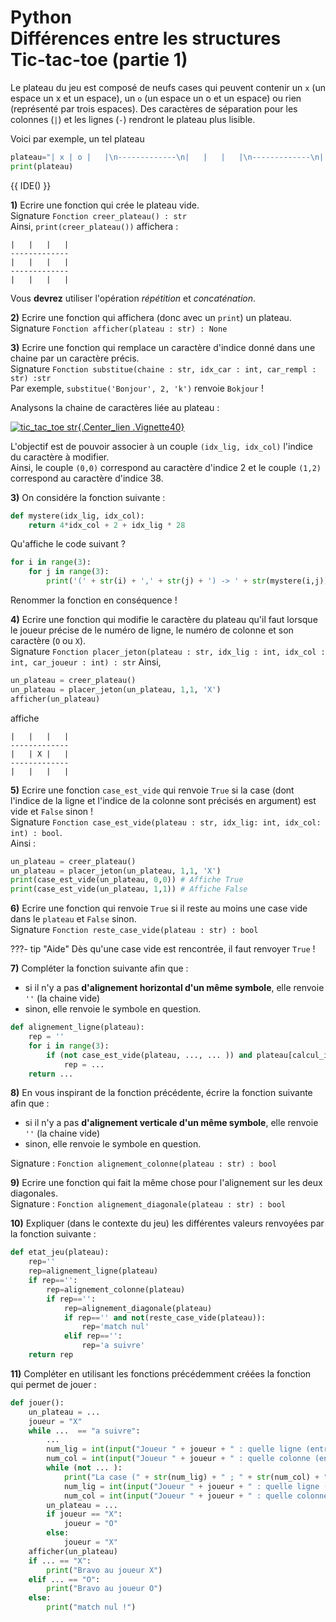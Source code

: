 # Python<br> Différences entre les structures<br>Tic-tac-toe (partie 1)

Le plateau du jeu est composé de neufs cases qui peuvent contenir un ``` x ``` (un espace un x et un espace), un ``` o ``` (un espace un o et un espace) ou rien (représenté par trois espaces). Des caractères de séparation pour les colonnes (```|```) et les lignes (```-```) rendront le plateau plus lisible.

Voici par exemple, un tel plateau

```python
plateau="| x | o |   |\n-------------\n|   |   |   |\n-------------\n| o |   |   |"
print(plateau)
```

{{ IDE() }} 

**1)** Ecrire une fonction qui crée le plateau vide.  
Signature `Fonction creer_plateau() : str`  
Ainsi, `print(creer_plateau())` affichera :  

```
|   |   |   |
-------------
|   |   |   |
-------------
|   |   |   |
```  
Vous **devrez** utiliser l'opération *répétition* et *concaténation*.

**2)** Ecrire une fonction qui affichera (donc avec un `print`) un plateau.  
Signature `Fonction afficher(plateau : str) : None`  

**3)** Ecrire une fonction qui remplace un caractère d'indice donné dans une chaine par un caractère précis.  
Signature `Fonction substitue(chaine : str, idx_car : int, car_rempl : str) :str`  
Par exemple, `substitue('Bonjour', 2, 'k')` renvoie `Bokjour` !

Analysons la chaine de caractères liée au plateau :

[![tic_tac_toe str](../Image/Tp03_01.png){.Center_lien .Vignette40}](../Image/Tp03_01.png)

L'objectif est de pouvoir associer à un couple `(idx_lig, idx_col)` l'indice du caractère à modifier.  
Ainsi, le couple `(0,0)` correspond au caractère d'indice $2$ et le couple `(1,2)` correspond au caractère d'indice $38$.  

**3)** On considére la fonction suivante :

```python
def mystere(idx_lig, idx_col):
    return 4*idx_col + 2 + idx_lig * 28 
```

Qu'affiche le code suivant ?

```python
for i in range(3):
    for j in range(3):
        print('(' + str(i) + ',' + str(j) + ') -> ' + str(mystere(i,j)))
```

Renommer la fonction en conséquence !

**4)** Ecrire une fonction qui modifie le caractère du plateau qu'il faut lorsque le joueur précise de le numéro de ligne, le numéro de colonne et son caractère (`O` ou `X`).  
Signature `Fonction placer_jeton(plateau : str, idx_lig : int, idx_col : int, car_joueur : int) : str`
Ainsi, 

```python
un_plateau = creer_plateau()
un_plateau = placer_jeton(un_plateau, 1,1, 'X')
afficher(un_plateau)
```

affiche

```
|   |   |   |
-------------
|   | X |   |
-------------
|   |   |   |
```

**5)** Ecrire une fonction `case_est_vide` qui renvoie `True` si la case (dont l'indice de la ligne et l'indice de la colonne sont précisés en argument) est vide et `False` sinon !  
Signature `Fonction case_est_vide(plateau : str, idx_lig: int, idx_col: int) : bool`.  
Ainsi :

```python
un_plateau = creer_plateau()
un_plateau = placer_jeton(un_plateau, 1,1, 'X')
print(case_est_vide(un_plateau, 0,0)) # Affiche True
print(case_est_vide(un_plateau, 1,1)) # Affiche False
```

**6)** Ecrire une fonction qui renvoie `True` si il reste au moins une case vide dans le `plateau` et `False` sinon.  
Signature `Fonction reste_case_vide(plateau : str) : bool`  

???- tip "Aide"
    Dès qu'une case vide est rencontrée, il faut renvoyer `True` !

**7)** Compléter la fonction suivante afin que :

- si il n'y a pas **d'alignement horizontal d'un même symbole**, elle renvoie `''` (la chaine vide) 
- sinon, elle renvoie le symbole en question.

```python
def alignement_ligne(plateau):
    rep = ''
    for i in range(3):
        if (not case_est_vide(plateau, ..., ... )) and plateau[calcul_idx_car( ... , ... )] == ... == ... :
            rep = ...
    return ...
```

**8)** En vous inspirant de la fonction précédente, écrire la fonction suivante afin que :

- si il n'y a pas **d'alignement verticale d'un même symbole**, elle renvoie `''` (la chaine vide) 
- sinon, elle renvoie le symbole en question.

Signature : `Fonction alignement_colonne(plateau : str) : bool`

**9)** Ecrire une fonction qui fait la même chose pour l'alignement sur les deux diagonales.  
Signature : `Fonction alignement_diagonale(plateau : str) : bool`

**10)** Expliquer (dans le contexte du jeu) les différentes valeurs renvoyées par la fonction suivante :

```python
def etat_jeu(plateau):
    rep=''
    rep=alignement_ligne(plateau)
    if rep=='':
        rep=alignement_colonne(plateau)
        if rep=='':
            rep=alignement_diagonale(plateau)
            if rep=='' and not(reste_case_vide(plateau)):
                rep='match nul'
            elif rep=='':
                rep='a suivre'
    return rep
```

**11)** Compléter en utilisant les fonctions précédemment créées la fonction qui permet de jouer :

```python
def jouer():
    un_plateau = ...
    joueur = "X"
    while ...  == "a suivre":
        ...
        num_lig = int(input("Joueur " + joueur + " : quelle ligne (entre 1 et 3) : "))
        num_col = int(input("Joueur " + joueur + " : quelle colonne (entre 1 et 3) : "))
        while (not ... ):
            print("La case (" + str(num_lig) + " ; " + str(num_col) + ") est occupée !")
            num_lig = int(input("Joueur " + joueur + " : quelle ligne (entre 1 et 3) : "))
            num_col = int(input("Joueur " + joueur + " : quelle colonne (entre 1 et 3) : "))
        un_plateau = ...
        if joueur == "X":
            joueur = "O"
        else:
            joueur = "X"
    afficher(un_plateau)
    if ... == "X":
        print("Bravo au joueur X")
    elif ... == "O":
        print("Bravo au joueur O")
    else:
        print("match nul !")
```